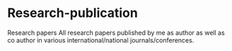# Research-publication
Research papers
All research papers published by me as author as well as co author in various international/national journals/conferences.
